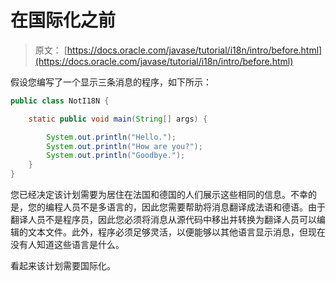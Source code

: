 # 在国际化之前

> 原文： [https://docs.oracle.com/javase/tutorial/i18n/intro/before.html](https://docs.oracle.com/javase/tutorial/i18n/intro/before.html)

假设您编写了一个显示三条消息的程序，如下所示：

```java
public class NotI18N {

    static public void main(String[] args) {

        System.out.println("Hello.");
        System.out.println("How are you?");
        System.out.println("Goodbye.");
    }
}

```

您已经决定该计划需要为居住在法国和德国的人们展示这些相同的信息。不幸的是，您的编程人员不是多语言的，因此您需要帮助将消息翻译成法语和德语。由于翻译人员不是程序员，因此您必须将消息从源代码中移出并转换为翻译人员可以编辑的文本文件。此外，程序必须足够灵活，以便能够以其他语言显示消息，但现在没有人知道这些语言是什么。

看起来该计划需要国际化。